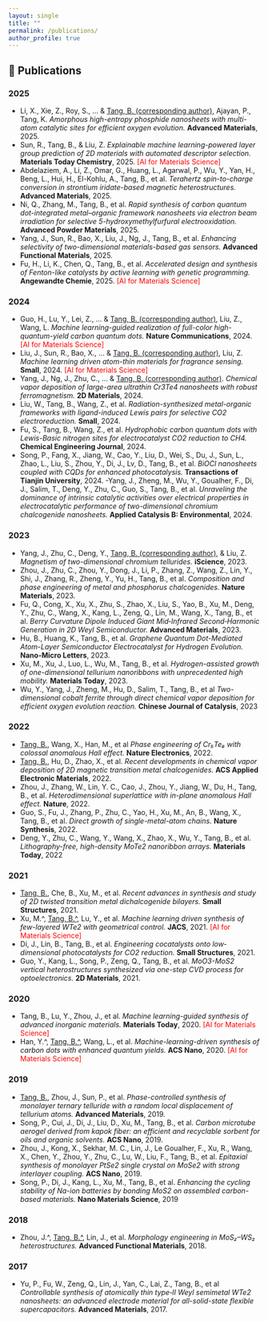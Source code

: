 ```yaml
---
layout: single
title: ""
permalink: /publications/
author_profile: true
---
```


## 📝 Publications

### **2025**
- Li, X., Xie, Z., Roy, S., … & <u>Tang, B. (corresponding author)</u>, Ajayan, P., Tang, K. *Amorphous high-entropy phosphide nanosheets with multi-atom catalytic sites for efficient oxygen evolution.* **Advanced Materials**, 2025.
- Sun, R., Tang, B., & Liu, Z. *Explainable machine learning-powered layer group prediction of 2D materials with automated descriptor selection.* **Materials Today Chemistry**, 2025. <span style="color:red">[AI for Materials Science]</span>
- Abdelaziem, A., Li, Z., Omar, G., Huang, L., Agarwal, P., Wu, Y., Yan, H., Beng, L., Hui, H., El-Kohlu, A., Tang, B., et al.  *Terahertz spin-to-charge conversion in strontium iridate-based magnetic heterostructures.* **Advanced Materials**, 2025.
- Ni, Q., Zhang, M., Tang, B., et al. *Rapid synthesis of carbon quantum dot-integrated metal–organic framework nanosheets via electron beam irradiation for selective 5-hydroxymethylfurfural electrooxidation.* **Advanced Powder Materials**, 2025.
- Yang, J., Sun, R., Bao, X., Liu, J., Ng, J., Tang, B., et al. *Enhancing selectivity of two-dimensional materials-based gas sensors.* **Advanced Functional Materials**, 2025.
- Fu, H., Li, K., Chen, Q., Tang, B., et al. *Accelerated design and synthesis of Fenton-like catalysts by active learning with genetic programming.* **Angewandte Chemie**, 2025. <span style="color:red">[AI for Materials Science]</span>

### **2024**
- Guo, H., Lu, Y., Lei, Z., … & <u>Tang, B. (corresponding author)</u>, Liu, Z., Wang, L. *Machine learning-guided realization of full-color high-quantum-yield carbon quantum dots.* **Nature Communications**, 2024. <span style="color:red">[AI for Materials Science]</span>
- Liu, J., Sun, R., Bao, X., … & <u>Tang, B. (corresponding author)</u>, Liu, Z. *Machine learning driven atom-thin materials for fragrance sensing.* **Small**, 2024. <span style="color:red">[AI for Materials Science]</span>
- Yang, J., Ng, J., Zhu, C., … & <u>Tang, B. (corresponding author)</u>. *Chemical vapor deposition of large-area ultrathin Cr3Te4 nanosheets with robust ferromagnetism.* **2D Materials**, 2024.
- Liu, W., Tang, B., Wang, Z., et al. *Radiation-synthesized metal-organic frameworks with ligand-induced Lewis pairs for selective CO2 electroreduction.* **Small**, 2024.
- Fu, S., Tang, B., Wang, Z., et al. *Hydrophobic carbon quantum dots with Lewis-Basic nitrogen sites for electrocatalyst CO2 reduction to CH4.* **Chemical Engineering Journal**, 2024.
- Song, P., Fang, X., Jiang, W., Cao, Y., Liu, D., Wei, S., Du, J., Sun, L., Zhao, L., Liu, S., Zhou, Y., Di, J., Lv, D., Tang, B., et al. *BiOCl nanosheets coupled with CQDs for enhanced photocatalysis.* **Transactions of Tianjin University**, 2024.
-Yang, J., Zheng, M., Wu, Y., Goualher, F., Di, J., Salim, T., Deng, Y., Zhu, C., Guo, S., Tang, B., et al. *Unraveling the dominance of intrinsic catalytic activities over electrical properties in electrocatalytic performance of two-dimensional chromium chalcogenide nanosheets.* **Applied Catalysis B: Environmental**, 2024.

### **2023**
- Yang, J., Zhu, C., Deng, Y., <u>Tang, B. (corresponding author)</u>, & Liu, Z. *Magnetism of two-dimensional chromium tellurides.* **iScience**, 2023.
- Zhou, J., Zhu, C., Zhou, Y., Dong, J., Li, P., Zhang, Z., Wang, Z., Lin, Y., Shi, J., Zhang, R., Zheng, Y., Yu, H., Tang, B., et al. *Composition and phase engineering of metal and phosphorus chalcogenides.* **Nature Materials**, 2023.
- Fu, Q., Cong, X., Xu, X., Zhu, S., Zhao, X., Liu, S., Yao, B., Xu, M., Deng, Y., Zhu, C., Wang, X., Kang, L., Zeng, Q., Lin, M., Wang, X., Tang, B., et al. *Berry Curvature Dipole Induced Giant Mid‐Infrared Second‐Harmonic Generation in 2D Weyl Semiconductor.* **Advanced Materials**, 2023.
- Hu, B., Huang, K., Tang, B., et al. *Graphene Quantum Dot-Mediated Atom-Layer Semiconductor Electrocatalyst for Hydrogen Evolution.* **Nano-Micro Letters**, 2023.
- Xu, M., Xu, J., Luo, L., Wu, M., Tang, B., et al. *Hydrogen-assisted growth of one-dimensional tellurium nanoribbons with unprecedented high mobility.* **Materials Today**, 2023.
- Wu, Y., Yang, J., Zheng, M., Hu, D., Salim, T., Tang, B., et al *Two-dimensional cobalt ferrite through direct chemical vapor deposition for efficient oxygen evolution reaction.* **Chinese Journal of Catalysis**, 2023

### **2022**
- <u>Tang, B.</u>, Wang, X., Han, M., et al *Phase engineering of Cr₅Te₈ with colossal anomalous Hall effect.* **Nature Electronics**, 2022.
- <u>Tang, B.</u>, Hu, D., Zhao, X., et al. *Recent developments in chemical vapor deposition of 2D magnetic transition metal chalcogenides.* **ACS Applied Electronic Materials**, 2022.
- Zhou, J., Zhang, W., Lin, Y. C., Cao, J., Zhou, Y., Jiang, W., Du, H., Tang, B., et al. *Heterodimensional superlattice with in-plane anomalous Hall effect.* **Nature**, 2022.
- Guo, S., Fu, J., Zhang, P., Zhu, C., Yao, H., Xu, M., An, B., Wang, X., Tang, B., et al. *Direct growth of single-metal-atom chains.* **Nature Synthesis**, 2022.
- Deng, Y., Zhu, C., Wang, Y., Wang, X., Zhao, X., Wu, Y., Tang, B., et al. *Lithography-free, high-density MoTe2 nanoribbon arrays.* **Materials Today**, 2022 


### **2021**
- <u>Tang, B.</u>, Che, B., Xu, M., et al. *Recent advances in synthesis and study of 2D twisted transition metal dichalcogenide bilayers.* **Small Structures**, 2021.
- Xu, M.^, <u>Tang, B.^</u>, Lu, Y., et al. *Machine learning driven synthesis of few-layered WTe2 with geometrical control.* **JACS**, 2021. <span style="color:red">[AI for Materials Science]</span>
- Di, J., Lin, B., Tang, B., et al. *Engineering cocatalysts onto low‐dimensional photocatalysts for CO2 reduction.* **Small Structures**, 2021.
- Guo, Y., Kang, L., Song, P., Zeng, Q., Tang, B., et al. *MoO3-MoS2 vertical heterostructures synthesized via one-step CVD process for optoelectronics.* **2D Materials**, 2021.

### **2020**
- Tang, B., Lu, Y., Zhou, J., et al. *Machine learning-guided synthesis of advanced inorganic materials.* **Materials Today**, 2020. <span style="color:red">[AI for Materials Science]</span>
- Han, Y.^, <u>Tang, B.^</u>, Wang, L., et al. *Machine-learning-driven synthesis of carbon dots with enhanced quantum yields.* **ACS Nano**, 2020. <span style="color:red">[AI for Materials Science]</span>

### **2019**
- <u>Tang, B.</u>, Zhou, J., Sun, P., et al. *Phase-controlled synthesis of monolayer ternary telluride with a random local displacement of tellurium atoms.* **Advanced Materials**, 2019.
- Song, P., Cui, J., Di, J., Liu, D., Xu, M., Tang, B., et al. *Carbon microtube aerogel derived from kapok fiber: an efficient and recyclable sorbent for oils and organic solvents.* **ACS Nano**, 2019.
- Zhou, J., Kong, X., Sekhar, M. C., Lin, J., Le Goualher, F., Xu, R., Wang, X., Chen, Y., Zhou, Y., Zhu, C., Lu, W., Liu, F., Tang, B., et al. *Epitaxial synthesis of monolayer PtSe2 single crystal on MoSe2 with strong interlayer coupling.* **ACS Nano**, 2019.
- Song, P., Di, J., Kang, L., Xu, M., Tang, B., et al. *Enhancing the cycling stability of Na-ion batteries by bonding MoS2 on assembled carbon-based materials.* **Nano Materials Science**, 2019

### **2018**
- Zhou, J.^, <u>Tang, B.^</u>, Lin, J., et al. *Morphology engineering in MoS₂–WS₂ heterostructures.* **Advanced Functional Materials**, 2018.

### **2017**
- Yu, P., Fu, W., Zeng, Q., Lin, J., Yan, C., Lai, Z., Tang, B., et al *Controllable synthesis of atomically thin type‐II Weyl semimetal WTe2 nanosheets: an advanced electrode material for all-solid-state flexible supercapacitors.* **Advanced Materials**, 2017.
